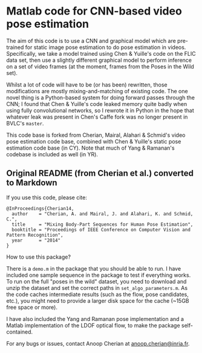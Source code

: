 # Matlab code for CNN-based video pose estimation

The aim of this code is to use a CNN and graphical model which are pre-trained
for static image pose estimation to do pose estimation in videos. Specifically,
we take a model trained using Chen & Yuille's code on the FLIC data set, then
use a slightly different graphical model to perform inference on a set of video
frames (at the moment, frames from the Poses in the Wild set).

Whilst a lot of code will have to be (or has been) rewritten, those
modifications are mostly mixing-and-matching of existing code. The one novel
thing is a Python-based system for doing forward passes through the CNN; I found
that Chen & Yuille's code leaked memory quite badly when using fully
convolutional networks, so I rewrote it in Python in the hope that whatever leak
was present in Chen's Caffe fork was no longer present in BVLC's ``master``.

This code base is forked from Cherian, Mairal, Alahari & Schmid's video pose
estimation code base, combined with Chen & Yuille's static pose estimation code
base (in CY). Note that much of Yang & Ramanan's codebase is included as well
(in YR).

## Original README (from Cherian et al.) converted to Markdown

If you use this code, please cite:

```
@InProceedings{Cherian14,
  author    = "Cherian, A. and Mairal, J. and Alahari, K. and Schmid, C.",
  title     = "Mixing Body-Part Sequences for Human Pose Estimation",
  booktitle = "Proceedings of IEEE Conference on Computer Vision and Pattern Recognition",
  year      = "2014"
}
```

How to use this package?

There is a `demo.m` in the package that you should be able to run. I have
included one sample sequence in the package to test if everything works. To run
on the full "poses in the wild" dataset, you need to download and unzip the
dataset and set the correct paths in `set_algo_parameters.m`. As the code caches
intermediate results (such as the flow,  pose candidates, etc.), you might need
to provide a larger disk space for the cache (~15GB free space or more).

I have also included the Yang and Ramanan pose implementation and a Matlab
implementation of the LDOF optical flow, to make the package self-contained.

For any bugs or issues, contact Anoop Cherian at
[anoop.cherian@inria.fr](mailto:anoop.cherian@inria.fr).
